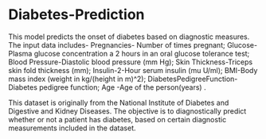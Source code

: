 # Diabetes-Prediction
This model predicts the onset of diabetes based on diagnostic measures. The input data includes-
Pregnancies- Number of times pregnant;
Glucose- Plasma glucose concentration a 2 hours in an oral glucose tolerance test;
Blood Pressure-Diastolic blood pressure (mm Hg);
Skin Thickness-Triceps skin fold thickness (mm);
Insulin-2-Hour serum insulin (mu U/ml);
BMI-Body mass index (weight in kg/(height in m)^2);
DiabetesPedigreeFunction-Diabetes pedigree function;
Age -Age of the person(years) .

This dataset is originally from the National Institute of Diabetes and Digestive and Kidney Diseases. The objective is to diagnostically predict whether or not a patient has diabetes, based on certain diagnostic measurements included in the dataset.
